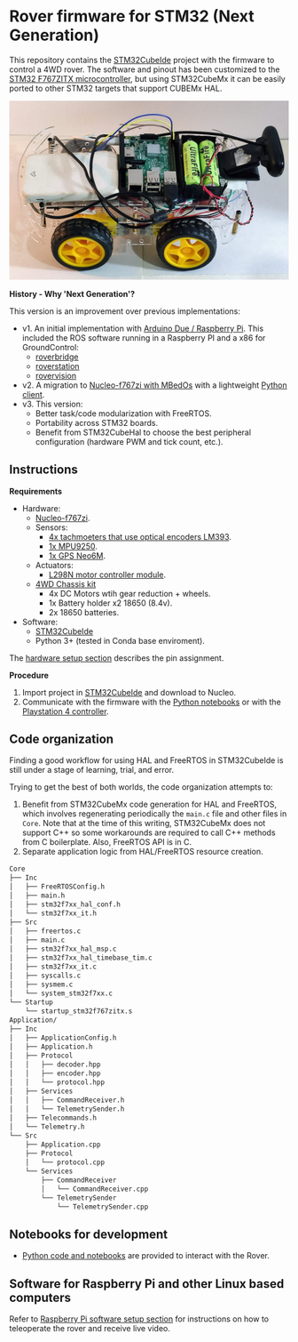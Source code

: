 Rover firmware for STM32 (Next Generation)
==========================================

This repository contains the [STM32CubeIde](https://www.st.com/en/development-tools/stm32cubeide.html)  project with the firmware to control a 4WD rover. The software and pinout has been customized to the [STM32 F767ZITX microcontroller](https://www.st.com/en/microcontrollers-microprocessors/stm32f767zi.html), but using STM32CubeMx it can be easily ported to other STM32 targets that support CUBEMx HAL.

![Rover](./Documentation/Assets/RoverTopView.jpeg)

**History - Why 'Next Generation'?**

This version is an improvement over previous implementations:

- v1. An initial implementation with [Arduino Due / Raspberry Pi](https://github.com/nhorro/rover-firmware). This included the ROS software running in a Raspberry PI and a x86 for GroundControl:
   - [roverbridge](https://github.com/nhorro/roverbridge)
   - [roverstation](https://github.com/nhorro/roverstation)
   - [rovervision](https://github.com/nhorro/rovervision)
- v2. A migration to [Nucleo-f767zi with MBedOs](https://github.com/nhorro/ceai2020/tree/master/intro_se/workspace/rover_firmware) with a lightweight [Python client](https://github.com/nhorro/ceai2020/tree/master/intro_se/workspace/rover_groundcontrol).
- v3. This version:
   -  Better task/code modularization with FreeRTOS.
   -  Portability across STM32 boards.
   -  Benefit from STM32CubeHal to choose the best peripheral configuration (hardware PWM and tick count, etc.).

Instructions
------------

**Requirements**

- Hardware:
    - [Nucleo-f767zi](https://www.st.com/en/evaluation-tools/nucleo-f767zi.html).
    - Sensors:
      - [4x tachmoeters that use optical encoders LM393](https://candy-ho.com/producto/sensor-optico-horquilla-velocidad-tacometro-lm393-arduino/).
      - [1x MPU9250](https://articulo.mercadolibre.com.ar/MLA-618704275-mpu-9250-mpu9250-acelerometro-magnetometro-giroscopo-arduino-_JM#position=2&search_layout=grid&type=item&tracking_id=5be31c5c-a195-44a5-9254-faf2f07b738c).
      - [1x GPS Neo6M](https://articulo.mercadolibre.com.ar/MLA-684956175-neo6m-gy-gps6mv2-gps-apm25-neo-6m-modulo-antena-a0129-_JM#position=2&search_layout=grid&type=item&tracking_id=110a4426-ee0b-4a96-8a97-0db8e81b4a8f).
    - Actuators:
      - [L298N motor controller module](https://candy-ho.com/producto/doble-puente-h-driver-l298n-motor-dc-arduino-arm-avr-l298/).    
    - [4WD Chassis kit](https://articulo.mercadolibre.com.ar/MLA-621167979-kit-chasis-auto-robot-smart-car-4wd-4-ruedas-motores-arduino-_JM)
        - 4x DC Motors wtih gear reduction + wheels.
        - 1x Battery holder x2 18650 (8.4v).
        - 2x 18650 batteries.
- Software:
    - [STM32CubeIde](https://www.st.com/en/development-tools/stm32cubeide.html)
    - Python 3+ (tested in Conda base enviroment).

The [hardware setup section](./Documentation/HardwareSetup.md) describes the pin assignment.

**Procedure**

1. Import project in [STM32CubeIde](https://www.st.com/en/development-tools/stm32cubeide.html) and download to Nucleo.
2. Communicate with the firmware with the [Python notebooks](./Python/notebooks) or with the [Playstation 4 controller](./Python/ps4_control.py).

Code organization
-----------------

Finding a good workflow for using HAL and FreeRTOS in STM32CubeIde is still under a stage of learning, trial, and error. 

Trying to get the best of both worlds, the code organization attempts to:

1. Benefit from STM32CubeMx code generation for HAL and FreeRTOS, which involves regenerating periodically the `main.c` file and other files in `Core`. Note that at the time of this writing, STM32CubeMx does not support C++ so some workarounds are required to call C++ methods from C boilerplate. Also, FreeRTOS API is in C.
2. Separate application logic from HAL/FreeRTOS resource creation.

~~~
Core
├── Inc
│   ├── FreeRTOSConfig.h
│   ├── main.h
│   ├── stm32f7xx_hal_conf.h
│   └── stm32f7xx_it.h
├── Src
│   ├── freertos.c
│   ├── main.c
│   ├── stm32f7xx_hal_msp.c
│   ├── stm32f7xx_hal_timebase_tim.c
│   ├── stm32f7xx_it.c
│   ├── syscalls.c
│   ├── sysmem.c
│   └── system_stm32f7xx.c
└── Startup
    └── startup_stm32f767zitx.s
Application/
├── Inc
│   ├── ApplicationConfig.h
│   ├── Application.h
│   ├── Protocol
│   │   ├── decoder.hpp
│   │   ├── encoder.hpp
│   │   └── protocol.hpp
│   ├── Services
│   │   ├── CommandReceiver.h
│   │   └── TelemetrySender.h
│   ├── Telecommands.h
│   └── Telemetry.h
└── Src
    ├── Application.cpp
    ├── Protocol
    │   └── protocol.cpp
    └── Services
        ├── CommandReceiver
        │   └── CommandReceiver.cpp
        └── TelemetrySender
            └── TelemetrySender.cpp
~~~

Notebooks for development
-------------------------

- [Python code and notebooks](./Python/) are provided to interact with the Rover.

Software for Raspberry Pi and other Linux based computers
---------------------------------------------------------

Refer to [Raspberry Pi software setup section](./Documentation/RaspberryPiSetup.md) for instructions on how to teleoperate the rover and receive live video.
